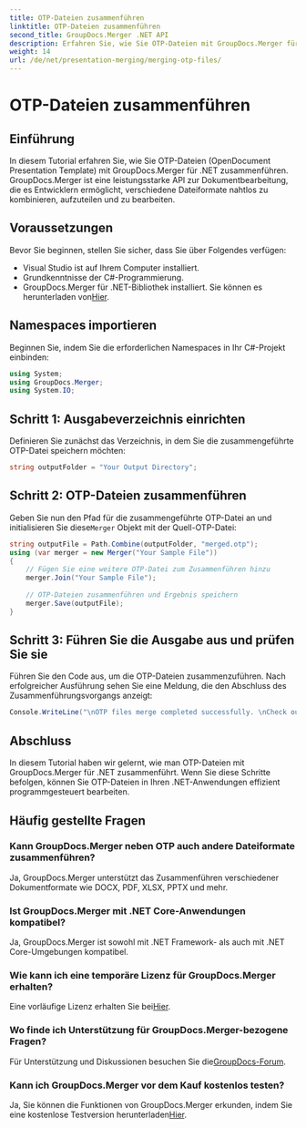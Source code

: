 ```yaml
---
title: OTP-Dateien zusammenführen
linktitle: OTP-Dateien zusammenführen
second_title: GroupDocs.Merger .NET API
description: Erfahren Sie, wie Sie OTP-Dateien mit GroupDocs.Merger für .NET zusammenführen. Diese Schritt-für-Schritt-Anleitung führt Sie nahtlos durch den Prozess.
weight: 14
url: /de/net/presentation-merging/merging-otp-files/
---
```


# OTP-Dateien zusammenführen

## Einführung
In diesem Tutorial erfahren Sie, wie Sie OTP-Dateien (OpenDocument Presentation Template) mit GroupDocs.Merger für .NET zusammenführen. GroupDocs.Merger ist eine leistungsstarke API zur Dokumentbearbeitung, die es Entwicklern ermöglicht, verschiedene Dateiformate nahtlos zu kombinieren, aufzuteilen und zu bearbeiten.
## Voraussetzungen
Bevor Sie beginnen, stellen Sie sicher, dass Sie über Folgendes verfügen:
- Visual Studio ist auf Ihrem Computer installiert.
- Grundkenntnisse der C#-Programmierung.
-  GroupDocs.Merger für .NET-Bibliothek installiert. Sie können es herunterladen von[Hier](https://releases.groupdocs.com/merger/net/).

## Namespaces importieren
Beginnen Sie, indem Sie die erforderlichen Namespaces in Ihr C#-Projekt einbinden:
```csharp
using System; 
using GroupDocs.Merger;
using System.IO;
```
## Schritt 1: Ausgabeverzeichnis einrichten
Definieren Sie zunächst das Verzeichnis, in dem Sie die zusammengeführte OTP-Datei speichern möchten:
```csharp
string outputFolder = "Your Output Directory";
```
## Schritt 2: OTP-Dateien zusammenführen
 Geben Sie nun den Pfad für die zusammengeführte OTP-Datei an und initialisieren Sie diese`Merger` Objekt mit der Quell-OTP-Datei:
```csharp
string outputFile = Path.Combine(outputFolder, "merged.otp");
using (var merger = new Merger("Your Sample File"))
{
    // Fügen Sie eine weitere OTP-Datei zum Zusammenführen hinzu
    merger.Join("Your Sample File");
    
    // OTP-Dateien zusammenführen und Ergebnis speichern
    merger.Save(outputFile);
}
```
## Schritt 3: Führen Sie die Ausgabe aus und prüfen Sie sie
Führen Sie den Code aus, um die OTP-Dateien zusammenzuführen. Nach erfolgreicher Ausführung sehen Sie eine Meldung, die den Abschluss des Zusammenführungsvorgangs anzeigt:
```csharp
Console.WriteLine("\nOTP files merge completed successfully. \nCheck output in {0}", outputFolder);
```

## Abschluss
In diesem Tutorial haben wir gelernt, wie man OTP-Dateien mit GroupDocs.Merger für .NET zusammenführt. Wenn Sie diese Schritte befolgen, können Sie OTP-Dateien in Ihren .NET-Anwendungen effizient programmgesteuert bearbeiten.

## Häufig gestellte Fragen
### Kann GroupDocs.Merger neben OTP auch andere Dateiformate zusammenführen?
Ja, GroupDocs.Merger unterstützt das Zusammenführen verschiedener Dokumentformate wie DOCX, PDF, XLSX, PPTX und mehr.
### Ist GroupDocs.Merger mit .NET Core-Anwendungen kompatibel?
Ja, GroupDocs.Merger ist sowohl mit .NET Framework- als auch mit .NET Core-Umgebungen kompatibel.
### Wie kann ich eine temporäre Lizenz für GroupDocs.Merger erhalten?
 Eine vorläufige Lizenz erhalten Sie bei[Hier](https://purchase.groupdocs.com/temporary-license/).
### Wo finde ich Unterstützung für GroupDocs.Merger-bezogene Fragen?
 Für Unterstützung und Diskussionen besuchen Sie die[GroupDocs-Forum](https://forum.groupdocs.com/c/merger/32).
### Kann ich GroupDocs.Merger vor dem Kauf kostenlos testen?
 Ja, Sie können die Funktionen von GroupDocs.Merger erkunden, indem Sie eine kostenlose Testversion herunterladen[Hier](https://releases.groupdocs.com/).